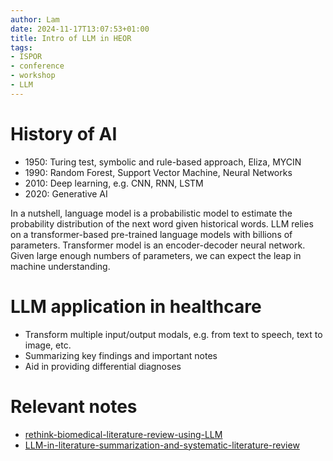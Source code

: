 ```yaml
---
author: Lam
date: 2024-11-17T13:07:53+01:00
title: Intro of LLM in HEOR
tags:
- ISPOR
- conference
- workshop
- LLM
---
```


# History of AI

- 1950: Turing test, symbolic and rule-based approach, Eliza, MYCIN
- 1990: Random Forest, Support Vector Machine, Neural Networks
- 2010: Deep learning, e.g. CNN, RNN, LSTM
- 2020: Generative AI

In a nutshell, language model is a probabilistic model to estimate the probability distribution of the next word given historical words. LLM relies on a transformer-based pre-trained language models with billions of parameters. Transformer model is an encoder-decoder neural network. Given large enough numbers of parameters, we can expect the leap in machine understanding.

# LLM application in healthcare

- Transform multiple input/output modals, e.g. from text to speech, text to image, etc.
- Summarizing key findings and important notes
- Aid in providing differential diagnoses

# Relevant notes

- [rethink-biomedical-literature-review-using-LLM](Resources/rethink-biomedical-literature-review-using-LLM.md) 
- [LLM-in-literature-summarization-and-systematic-literature-review](Resources/LLM-in-literature-summarization-and-systematic-literature-review.md) 
